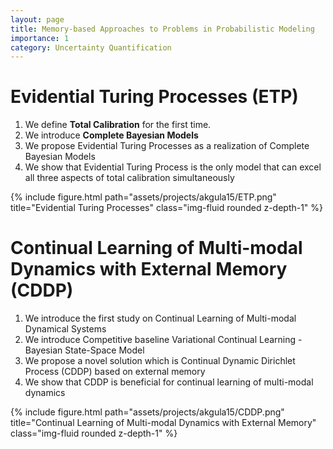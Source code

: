 ```yaml
---
layout: page
title: Memory-based Approaches to Problems in Probabilistic Modeling
importance: 1
category: Uncertainty Quantification
---
```


# Evidential Turing Processes (ETP)

<div class="row">
    <div class="col-sm mt-6 mt-md-0">
        <!-- Start ordered list-->
        <ol>
            <li> We define <b>Total Calibration</b> for the first time.</li>
            <li> We introduce <b>Complete Bayesian Models</b> </li>
            <li> We propose Evidential Turing Processes as a realization of Complete Bayesian Models </li>
            <li> We show that Evidential Turing Process is the only model that can excel all three aspects of total calibration simultaneously </li>
        </ol>
    </div>
    <div class="col-sm mt-3 mt-md-0">
        {% include figure.html path="assets/projects/akgula15/ETP.png" title="Evidential Turing Processes" class="img-fluid rounded z-depth-1" %}
    </div>
</div>

# Continual Learning of Multi-modal Dynamics with External Memory (CDDP)

<div class="row">
    <div class="col-sm mt-6 mt-md-0">
        <!-- Start ordered list-->
        <ol>
            <li> We introduce the first study on Continual Learning of Multi-modal Dynamical Systems</li>
            <li> We introduce Competitive baseline Variational Continual Learning - Bayesian State-Space Model </li>
            <li> We propose a novel solution which is Continual Dynamic Dirichlet Process (CDDP) based on external memory  </li>
            <li> We show that CDDP is beneficial for continual learning of multi-modal dynamics </li>
        </ol>
    </div>
    <div class="col-sm mt-3 mt-md-0">
        {% include figure.html path="assets/projects/akgula15/CDDP.png" title="Continual Learning of Multi-modal Dynamics with External Memory" class="img-fluid rounded z-depth-1" %}
    </div>
</div>


